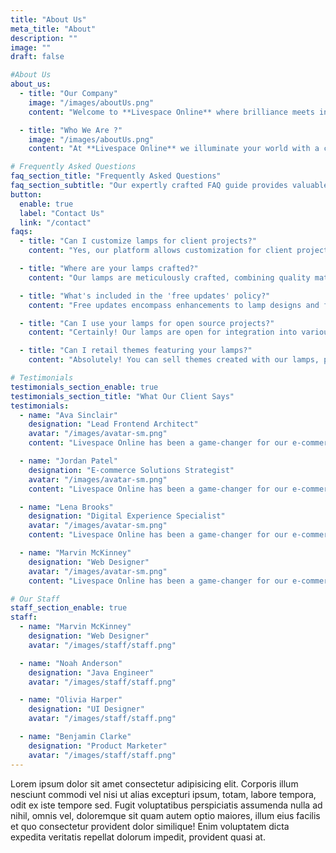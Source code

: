 ```yaml
---
title: "About Us"
meta_title: "About"
description: ""
image: ""
draft: false

#About Us
about_us:
  - title: "Our Company"
    image: "/images/aboutUs.png"
    content: "Welcome to **Livespace Online** where brilliance meets innovation. We take pride in being your ultimate destination for exquisite lighting solutions that illuminate spaces and lives alike. With a passion for creating luminous experiences, we curate a diverse range of cutting-edge light fixtures designed to elevate any environment. Our commitment to quality craftsmanship and a keen eye for aesthetic appeal ensures that each product we offer is not just a source of light,<br/><br/> but a work of art in its own right. Whether you're seeking ambient elegance for your home or functional brilliance for a commercial space, [Your Company Name] is dedicated to bringing your vision to light. Explore our collection and let your surroundings shine with a touch of our radiant expertise. Elevate your space, embrace the light, only with **Livespace Online**."

  - title: "Who We Are ?"
    image: "/images/aboutUs.png"
    content: "At **Livespace Online** we illuminate your world with a curated collection of exceptional lighting solutions. Established with a passion for transforming spaces and creating ambiance, we stand as a beacon of quality and style in the realm of lighting. With a keen eye for design and a commitment to sourcing the finest materials, we pride ourselves on offering a diverse range of work that not only brighten spaces but also elevate aesthetics. <br/><br/> Committed to delivering excellence, we prioritize customer satisfaction and provide expert guidance to help you find the perfect lighting solution for any setting. Welcome to **Livespace Online** where light meets inspiration. Illuminate your world today!"

# Frequently Asked Questions
faq_section_title: "Frequently Asked Questions"
faq_section_subtitle: "Our expertly crafted FAQ guide provides valuable insights on selecting the perfect table lamp to complement your decor and meet your specific lighting needs."
button:
  enable: true
  label: "Contact Us"
  link: "/contact"
faqs:
  - title: "Can I customize lamps for client projects?"
    content: "Yes, our platform allows customization for client projects, ensuring unique and tailored solutions. Yes, our platform allows customization for client projects, ensuring unique and tailored solutions."

  - title: "Where are your lamps crafted?"
    content: "Our lamps are meticulously crafted, combining quality materials and skilled workmanship to deliver exceptional products. Our lamps are meticulously crafted, combining quality materials and skilled workmanship to deliver exceptional products."

  - title: "What's included in the 'free updates' policy?"
    content: "Free updates encompass enhancements to lamp designs and features, ensuring your collection stays current and appealing. Free updates encompass enhancements to lamp designs and features, ensuring your collection stays current and appealing"

  - title: "Can I use your lamps for open source projects?"
    content: "Certainly! Our lamps are open for integration into various projects, fostering creativity and innovation. Certainly! Our lamps are open for integration into various projects, fostering creativity and innovation."

  - title: "Can I retail themes featuring your lamps?"
    content: "Absolutely! You can sell themes created with our lamps, providing stylish solutions for diverse design needs. Absolutely! You can sell themes created with our lamps, providing stylish solutions for diverse design needs."

# Testimonials
testimonials_section_enable: true
testimonials_section_title: "What Our Client Says"
testimonials:
  - name: "Ava Sinclair"
    designation: "Lead Frontend Architect"
    avatar: "/images/avatar-sm.png"
    content: "Livespace Online has been a game-changer for our e-commerce setup. This Astro-Shopify boilerplate blends the speed and flexibility of Astro with the powerful e-commerce capabilities of Shopify, giving us the perfect foundation for a high-performance, modern storefront. Setup was smooth, and it’s optimized for seamless integration with Shopify’s API, so we were able to get our site up and running quickly without compromising on customizations or functionality. Livespace Online’s clean codebase and scalability make it an ideal solution for any team looking to leverage Astro’s benefits in an e-commerce context. Highly recommended for anyone looking to streamline their Shopify store with the speed of Astro!"

  - name: "Jordan Patel"
    designation: "E-commerce Solutions Strategist"
    avatar: "/images/avatar-sm.png"
    content: "Livespace Online has been a game-changer for our e-commerce setup. This Astro-Shopify boilerplate blends the speed and flexibility of Astro with the powerful e-commerce capabilities of Shopify, giving us the perfect foundation for a high-performance, modern storefront. Setup was smooth, and it’s optimized for seamless integration with Shopify’s API, so we were able to get our site up and running quickly without compromising on customizations or functionality. Livespace Online’s clean codebase and scalability make it an ideal solution for any team looking to leverage Astro’s benefits in an e-commerce context. Highly recommended for anyone looking to streamline their Shopify store with the speed of Astro!"

  - name: "Lena Brooks"
    designation: "Digital Experience Specialist"
    avatar: "/images/avatar-sm.png"
    content: "Livespace Online has been a game-changer for our e-commerce setup. This Astro-Shopify boilerplate blends the speed and flexibility of Astro with the powerful e-commerce capabilities of Shopify, giving us the perfect foundation for a high-performance, modern storefront. Setup was smooth, and it’s optimized for seamless integration with Shopify’s API, so we were able to get our site up and running quickly without compromising on customizations or functionality. Livespace Online’s clean codebase and scalability make it an ideal solution for any team looking to leverage Astro’s benefits in an e-commerce context. Highly recommended for anyone looking to streamline their Shopify store with the speed of Astro!"

  - name: "Marvin McKinney"
    designation: "Web Designer"
    avatar: "/images/avatar-sm.png"
    content: "Livespace Online has been a game-changer for our e-commerce setup. This Astro-Shopify boilerplate blends the speed and flexibility of Astro with the powerful e-commerce capabilities of Shopify, giving us the perfect foundation for a high-performance, modern storefront. Setup was smooth, and it’s optimized for seamless integration with Shopify’s API, so we were able to get our site up and running quickly without compromising on customizations or functionality. Livespace Online’s clean codebase and scalability make it an ideal solution for any team looking to leverage Astro’s benefits in an e-commerce context. Highly recommended for anyone looking to streamline their Shopify store with the speed of Astro!"

# Our Staff
staff_section_enable: true
staff:
  - name: "Marvin McKinney"
    designation: "Web Designer"
    avatar: "/images/staff/staff.png"

  - name: "Noah Anderson"
    designation: "Java Engineer"
    avatar: "/images/staff/staff.png"

  - name: "Olivia Harper"
    designation: "UI Designer"
    avatar: "/images/staff/staff.png"

  - name: "Benjamin Clarke"
    designation: "Product Marketer"
    avatar: "/images/staff/staff.png"
---
```


Lorem ipsum dolor sit amet consectetur adipisicing elit. Corporis illum nesciunt commodi vel nisi ut alias excepturi ipsum, totam, labore tempora, odit ex iste tempore sed. Fugit voluptatibus perspiciatis assumenda nulla ad nihil, omnis vel, doloremque sit quam autem optio maiores, illum eius facilis et quo consectetur provident dolor similique! Enim voluptatem dicta expedita veritatis repellat dolorum impedit, provident quasi at.
